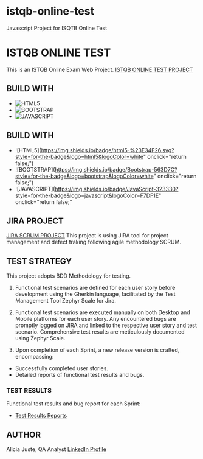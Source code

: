 # istqb-online-test
Javascript Project for ISQTB Online Test
# ISTQB ONLINE TEST
This is an ISTQB Online Exam Web Project.
[ISTQB ONLINE TEST PROJECT](https://github.com/AliciaJuste/istqb-online-test)

## BUILD WITH
* ![HTML5](https://img.shields.io/badge/html5-%23E34F26.svg?style=for-the-badge&logo=html5&logoColor=white)
* ![BOOTSTRAP](https://img.shields.io/badge/Bootstrap-563D7C?style=for-the-badge&logo=bootstrap&logoColor=white)
* ![JAVASCRIPT](https://img.shields.io/badge/JavaScript-323330?style=for-the-badge&logo=javascript&logoColor=F7DF1E)

## BUILD WITH
* ![HTML5](https://img.shields.io/badge/html5-%23E34F26.svg?style=for-the-badge&logo=html5&logoColor=white" onclick="return false;")
* ![BOOTSTRAP](https://img.shields.io/badge/Bootstrap-563D7C?style=for-the-badge&logo=bootstrap&logoColor=white" onclick="return false;")
* ![JAVASCRIPT](https://img.shields.io/badge/JavaScript-323330?style=for-the-badge&logo=javascript&logoColor=F7DF1E" onclick="return false;"


## JIRA PROJECT
[JIRA SCRUM PROJECT](https://aliciajuste-bootcampqa.atlassian.net/jira/software/projects/IOT/boards/4)
This project is using JIRA tool for project management and defect traking following agile methodology SCRUM.


## TEST STRATEGY
This project adopts BDD Methodology for testing.

1. Functional test scenarios are defined for each user story before development using the Gherkin language, facilitated by the Test Management Tool Zephyr Scale for Jira.

2. Functional test scenarios are executed manually on both Desktop and Mobile platforms for each user story. Any encountered bugs are promptly logged on JIRA and linked to the respective user story and test scenario. Comprehensive test results are meticulously documented using Zephyr Scale.

3. Upon completion of each Sprint, a new release version is crafted, encompassing:

* Successfully completed user stories.
* Detailed reports of functional test results and bugs.


### TEST RESULTS
Functional test results and bug report for each Sprint:
* [Test Results Reports](/test-results/) 


## AUTHOR
Alicia Juste, QA Analyst
[LinkedIn Profile](https://www.linkedin.com/in/alicia-juste/)
